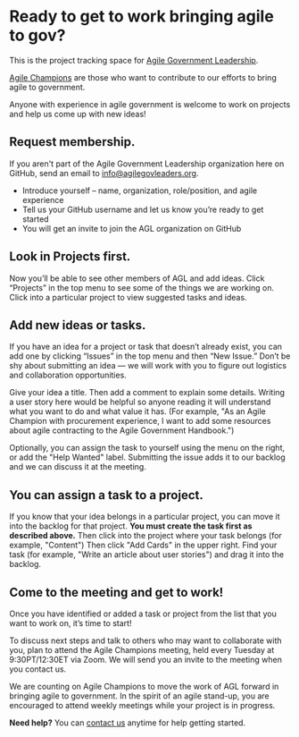 # Ready to get to work bringing agile to gov?

This is the project tracking space for [Agile Government Leadership](http://www.agilegovleaders.org/). 

[Agile Champions](http://www.agilegovleaders.org/about/agile-champions/) are those who want to contribute to our efforts to bring agile to government.

Anyone with experience in agile government is welcome to work on projects and help us come up with new ideas!

## Request membership. ##

If you aren't part of the Agile Government Leadership organization here on GitHub, send an email to [info@agilegovleaders.org](mailto:info@agilegovleaders.org). 

+ Introduce yourself – name, organization, role/position, and agile experience
+ Tell us your GitHub username and let us know you’re ready to get started
+ You will get an invite to join the AGL organization on GitHub

## Look in Projects first. ##

Now you’ll be able to see other members of AGL and add ideas. Click “Projects” in the top menu to see some of the things we are working on. Click into a particular project to view suggested tasks and ideas.

## Add new ideas or tasks. ##

If you have an idea for a project or task that doesn’t already exist, you can add one by clicking “Issues” in the top menu and then “New Issue.” Don’t be shy about submitting an idea — we will work with you to figure out logistics and collaboration opportunities. 

Give your idea a title. Then add a comment to explain some details. Writing a user story here would be helpful so anyone reading it will understand what you want to do and what value it has. (For example, "As an Agile Champion with procurement experience, I want to add some resources about agile contracting to the Agile Government Handbook.")

Optionally, you can assign the task to yourself using the menu on the right, or add the "Help Wanted" label. Submitting the issue adds it to our backlog and we can discuss it at the meeting.

## You can assign a task to a project. ##

If you know that your idea belongs in a particular project, you can move it into the backlog for that project. **You must create the task first as described above.** Then click into the project where your task belongs (for example, "Content") Then click "Add Cards" in the upper right. Find your task (for example, "Write an article about user stories") and drag it into the backlog.

## Come to the meeting and get to work! ##

Once you have identified or added a task or project from the list that you want to work on, it’s time to start!

To discuss next steps and talk to others who may want to collaborate with you, plan to attend the Agile Champions meeting, held every Tuesday at 9:30PT/12:30ET via Zoom. We will send you an invite to the meeting when you contact us.

We are counting on Agile Champions to move the work of AGL forward in bringing agile to government. In the spirit of an agile stand-up, you are encouraged to attend weekly meetings while your project is in progress.

**Need help?** You can [contact us](http://www.agilegovleaders.org/contact/) anytime for help getting started.
